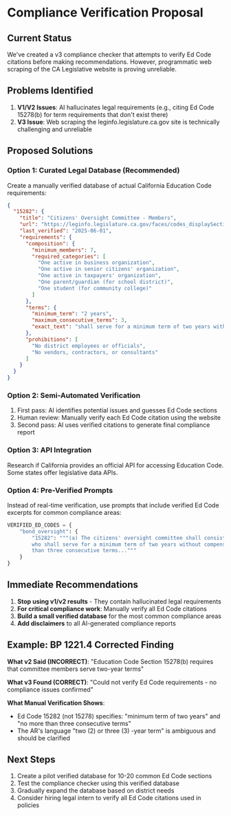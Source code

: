 # Compliance Verification Proposal

## Current Status

We've created a v3 compliance checker that attempts to verify Ed Code citations before making recommendations. However, programmatic web scraping of the CA Legislative website is proving unreliable.

## Problems Identified

1. **V1/V2 Issues**: AI hallucinates legal requirements (e.g., citing Ed Code 15278(b) for term requirements that don't exist there)
2. **V3 Issue**: Web scraping the leginfo.legislature.ca.gov site is technically challenging and unreliable

## Proposed Solutions

### Option 1: Curated Legal Database (Recommended)

Create a manually verified database of actual California Education Code requirements:

```json
{
  "15282": {
    "title": "Citizens' Oversight Committee - Members",
    "url": "https://leginfo.legislature.ca.gov/faces/codes_displaySection.xhtml?sectionNum=15282.&lawCode=EDC",
    "last_verified": "2025-06-01",
    "requirements": {
      "composition": {
        "minimum_members": 7,
        "required_categories": [
          "One active in business organization",
          "One active in senior citizens' organization", 
          "One active in taxpayers' organization",
          "One parent/guardian (for school district)",
          "One student (for community college)"
        ]
      },
      "terms": {
        "minimum_term": "2 years",
        "maximum_consecutive_terms": 3,
        "exact_text": "shall serve for a minimum term of two years without compensation and for no more than three consecutive terms"
      },
      "prohibitions": [
        "No district employees or officials",
        "No vendors, contractors, or consultants"
      ]
    }
  }
}
```

### Option 2: Semi-Automated Verification

1. First pass: AI identifies potential issues and guesses Ed Code sections
2. Human review: Manually verify each Ed Code citation using the website
3. Second pass: AI uses verified citations to generate final compliance report

### Option 3: API Integration

Research if California provides an official API for accessing Education Code. Some states offer legislative data APIs.

### Option 4: Pre-Verified Prompts

Instead of real-time verification, use prompts that include verified Ed Code excerpts for common compliance areas:

```python
VERIFIED_ED_CODES = {
    "bond_oversight": {
        "15282": """(a) The citizens' oversight committee shall consist of at least seven members 
        who shall serve for a minimum term of two years without compensation and for no more 
        than three consecutive terms..."""
    }
}
```

## Immediate Recommendations

1. **Stop using v1/v2 results** - They contain hallucinated legal requirements
2. **For critical compliance work**: Manually verify all Ed Code citations
3. **Build a small verified database** for the most common compliance areas
4. **Add disclaimers** to all AI-generated compliance reports

## Example: BP 1221.4 Corrected Finding

**What v2 Said (INCORRECT)**:
"Education Code Section 15278(b) requires that committee members serve two-year terms"

**What v3 Found (CORRECT)**:
"Could not verify Ed Code requirements - no compliance issues confirmed"

**What Manual Verification Shows**:
- Ed Code 15282 (not 15278) specifies: "minimum term of two years" and "no more than three consecutive terms"
- The AR's language "two (2) or three (3) -year term" is ambiguous and should be clarified

## Next Steps

1. Create a pilot verified database for 10-20 common Ed Code sections
2. Test the compliance checker using this verified database
3. Gradually expand the database based on district needs
4. Consider hiring legal intern to verify all Ed Code citations used in policies